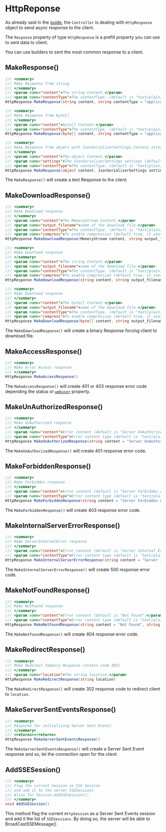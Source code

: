# HttpReponse

As already said in the [guide](../guide/api-response#helpers), the `Controller` 
is dealing with `HttpResponse` object to send async response to the client.

The `Response` property of type `HttpResponse` is a prefill property you can use to sent data to client.

You can use builders to sent the most common response to a client.


## MakeResponse()

```csharp
/// <summary>
/// Make Response from string
/// </summary>
/// <param name="content">The string Content.</param>
/// <param name="contentType">The contentType. (default is "text/plain; charset=UTF-8")</param>
HttpResponse MakeResponse(string content, string contentType = "application/json; charset=UTF-8")
```

```csharp
/// <summary>
/// Make Response from byte[]
/// </summary>
/// <param name="content">byte[] Content.</param>
/// <param name="contentType">The contentType. (default is "text/plain; charset=UTF-8")</param>
HttpResponse MakeResponse(byte[] content, string contentType = "application/json; charset=UTF-8")
```

```csharp
/// <summary>
/// Make Response from object with JsonSerializerSettings.Context.streamingContextObject StreamingContextStates.Other
/// </summary>
/// <param name="content">The object Content.</param>
/// <param name="settings">The JsonSerializerSettings settings (default is null)</param>
/// <param name="contentType">The contentType. (default is "text/plain; charset=UTF-8")</param>
HttpResponse MakeResponse(object content, JsonSerializerSettings settings = null, string contentType = "application/json; charset=UTF-8")
```

The `MakeResponse()` will create a text Response to the client.


## MakeDownloadResponse()

```csharp
/// <summary>
/// Make Download response
/// </summary>
/// <param name="content">The MemoryStream Content.</param>
/// <param name="output_filename">name of the download file.</param>
/// <param name="contentType">The contentType. (default is "text/plain; charset=UTF-8")</param>
/// <param name="compress">To enable compression (default true, it uses gzip or deflate depending request support content-encoding)</param>
HttpResponse MakeDownloadResponse(MemoryStream content, string output_filename = null, string contentType = "text/plain; charset=UTF-8", bool compress = true)
```

```csharp
/// <summary>
/// Make Download response
/// </summary>
/// <param name="content">The string Content.</param>
/// <param name="output_filename">name of the download file.</param>
/// <param name="contentType">The contentType. (default is "text/plain; charset=UTF-8")</param>
/// <param name="compress">To enable compression (default true, it uses gzip or deflate depending request support content-encoding)</param>
HttpResponse MakeDownloadResponse(string content, string output_filename = null, string contentType = "text/plain; charset=UTF-8", bool compress = true)
```

```csharp
/// <summary>
/// Make Download response
/// </summary>
/// <param name="content">The byte[] Content.</param>
/// <param name="output_filename">name of the download file.</param>
/// <param name="contentType">The contentType. (default is "text/plain; charset=UTF-8")</param>
/// <param name="compress">To enable compression (default true, it uses gzip or deflate depending request support content-encoding)</param>
HttpResponse MakeDownloadResponse(byte[] content, string output_filename = null, string contentType = "text/plain; charset=UTF-8", bool compress = true)
```

The `MakeDownloadResponse()` will create a binary Response forcing client to download file.


## MakeAccessResponse()

```csharp
/// <summary>
/// Make Error Access response
/// </summary>
HttpResponse MakeAccessResponse()
```

The `MakeAccessResponse()` will create 401 or 403 response error code depending the status or [`webuser`](./controller-overview#webuser) property.


## MakeUnAuthorizedResponse()

```csharp
/// <summary>
/// Make UnAuthorized response
/// </summary>
/// <param name="content">Error content (default is "Server UnAuthorized Access")</param>
/// <param name="contentType">Error content type (default is "text/plain; charset=UTF-8")</param>
HttpResponse MakeUnAuthorizedResponse(string content = "Server UnAuthorized Access", string contentType = "text/plain; charset=UTF-8")
```

The `MakeUnAuthorizedResponse()` will create 401 response error code.


## MakeForbiddenResponse()

```csharp
/// <summary>
/// Make Forbidden response
/// </summary>
/// <param name="content">Error content (default is "Server Forbidden Access")</param>
/// <param name="contentType">Error content type (default is "text/plain; charset=UTF-8")</param>
HttpResponse MakeForbiddenResponse(string content = "Server Forbidden Access", string contentType = "text/plain; charset=UTF-8")
```

The `MakeForbiddenResponse()` will create 403 response error code.


## MakeInternalServerErrorResponse()

```csharp
/// <summary>
/// Make ServerInternalError response
/// </summary>
/// <param name="content">Error content (default is "Server Internal Error")</param>
/// <param name="contentType">Error content type (default is "text/plain; charset=UTF-8")</param>
HttpResponse MakeInternalServerErrorResponse(string content = "Server Internal Error", string contentType = "text/plain; charset=UTF-8")
```

The `MakeInternalServerErrorResponse()` will create 500 response error code.


## MakeNotFoundResponse()

```csharp
/// <summary>
/// Make NotFound response
/// </summary>
/// <param name="content">Error content (default is "Not Found")</param>
/// <param name="contentType">Error content type (default is "text/plain; charset=UTF-8")</param>
HttpResponse MakeNotFoundResponse(string content = "Not Found", string contentType = "text/plain; charset=UTF-8")
```

The `MakeNotFoundResponse()` will create 404 response error code.


## MakeRedirectResponse()

```csharp
/// <summary>
/// Make Redirect Tempory Response (status code 302)
/// </summary>
/// <param name="location">The string location.</param>
HttpResponse MakeRedirectResponse(string location)
```

The `MakeRedirectResponse()` will create 302 response code to redirect client to `location`.


## MakeServerSentEventsResponse()

```csharp
/// <summary>
/// Response for initializing Server Sent Events
/// </summary>
/// <returns></returns>
HttpResponse MakeServerSentEventsResponse()
```

The `MakeServerSentEventsResponse()` will create a Server Sent Event response and so, let the connection open for the client.


## AddSSESession()

```csharp
/// <summary>
/// Flag the current Session as SSE Session
/// and add it to the server SSESessions
/// Alias for Session.AddSSESession();
/// </summary>
void AddSSESession()
```

This method flag the current `HttpSession` as a Server Sent Events session and add it the list of `SSESessions`.
By doing so, the server will be able to BroadCastSSEMessage()


